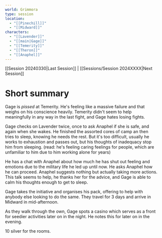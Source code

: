 ```yaml
---
world: Grimmora
type: session
location:
  - "[[Pinechill]]"
  - "[[Midward]]"
characters:
  - "[[Lavender]]"
  - "[[main|Gage]]"
  - "[[Temerity]]"
  - "[[Theron]]"
  - "[[Anaphel]]"
---
```

 [[Session 20240330|Last Session]] | [[Sessions/Session 2024XXXX|Next Session]]
# Short summary

Gage is *pissed* at Temerity. He's feeling like a massive failure and that weighs on his conscience heavily. Temerity didn't seem to help meaningfully in any way in the last fight, and Gage hates losing fights.

Gage checks on Lavender twice, once to ask Anaphel if she is safe, and again when she wakes. He finished the assorted cores of camp an then tries to sleep, knowing he needs the rest. But it's too difficult, usually he works to exhaustion and passes out, but his thoughts of inadequacy stop him from sleeping. (read: he's feeling caring feelings for people, which are unfamiliar to him due to him working alone for years) 

He has a chat with Anaphel about how much he has shut out feeling and emotions due to the military life he led up until now. He asks Anaphel how he can proceed. Anaphel suggests nothing but actually taking more actions. This talk seems to help, he thanks her for the advice, and Gage is able to calm his thoughts enough to get to sleep.

Gage takes the initiative and organises his pack, offering to help with anybody else looking to do the same. They travel for 3 days and arrive in Midward in mid-afternoon.

As they walk through the own, Gage spots a casino which serves as a front for seedier activities later on in the night. He notes this for later on in the evening.

10 silver for the rooms.


